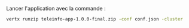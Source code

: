 Lancer l'application avec la commande :

```bash
vertx runzip teleinfo-app-1.0.0-final.zip -conf conf.json -cluster
```
